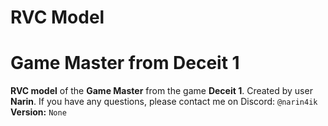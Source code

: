 # RVC Model
# Game Master from Deceit 1
**RVC model** of the **Game Master** from the game **Deceit 1**.
Created by user **Narin**.
If you have any questions, please contact me on Discord: `@narin4ik`
**Version:** `None`
